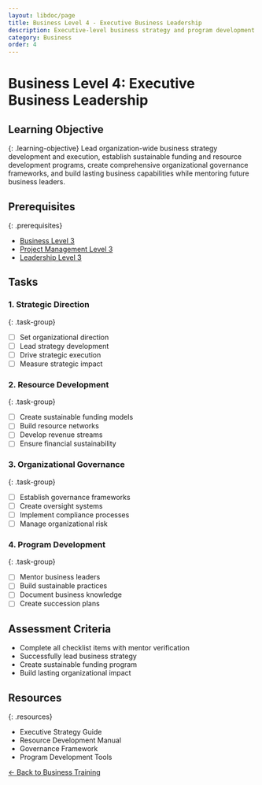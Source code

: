 ```yaml
---
layout: libdoc/page
title: Business Level 4 - Executive Business Leadership
description: Executive-level business strategy and program development
category: Business
order: 4
---
```


# Business Level 4: Executive Business Leadership

## Learning Objective
{: .learning-objective}
Lead organization-wide business strategy development and execution, establish sustainable funding and resource development programs, create comprehensive organizational governance frameworks, and build lasting business capabilities while mentoring future business leaders.

## Prerequisites
{: .prerequisites}
- [Business Level 3](../business/level-3)
- [Project Management Level 3](../project-management/level-3)
- [Leadership Level 3](../leadership/level-3)

## Tasks

### 1. Strategic Direction
{: .task-group}
- [ ] Set organizational direction
- [ ] Lead strategy development
- [ ] Drive strategic execution
- [ ] Measure strategic impact

### 2. Resource Development
{: .task-group}
- [ ] Create sustainable funding models
- [ ] Build resource networks
- [ ] Develop revenue streams
- [ ] Ensure financial sustainability

### 3. Organizational Governance
{: .task-group}
- [ ] Establish governance frameworks
- [ ] Create oversight systems
- [ ] Implement compliance processes
- [ ] Manage organizational risk

### 4. Program Development
{: .task-group}
- [ ] Mentor business leaders
- [ ] Build sustainable practices
- [ ] Document business knowledge
- [ ] Create succession plans

## Assessment Criteria
- Complete all checklist items with mentor verification
- Successfully lead business strategy
- Create sustainable funding program
- Build lasting organizational impact

## Resources
{: .resources}
- Executive Strategy Guide
- Resource Development Manual
- Governance Framework
- Program Development Tools

[← Back to Business Training](../)